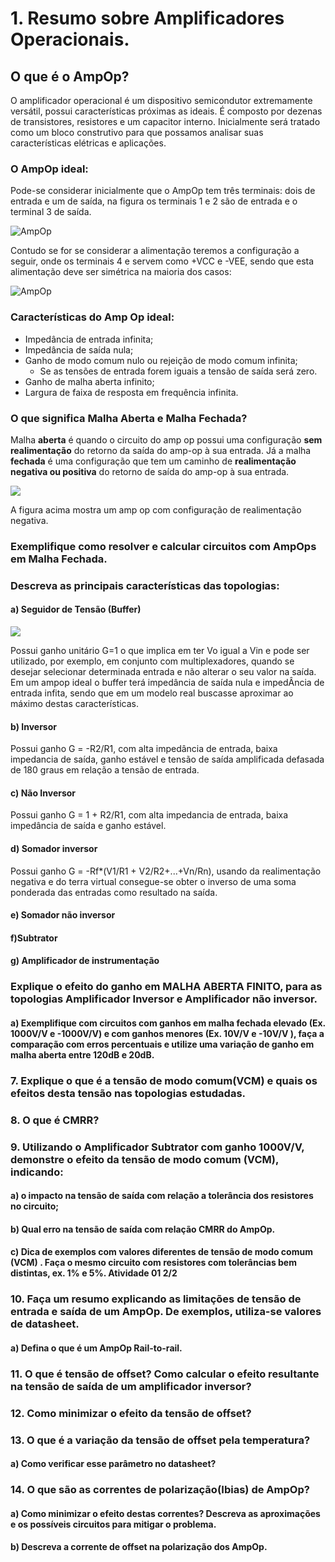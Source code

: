 # 1. Resumo sobre Amplificadores Operacionais.

## O que é o AmpOp?
O amplificador operacional é um dispositivo semicondutor extremamente versátil, possui características próximas as ideais.
É composto por dezenas de transistores, resistores e um capacitor interno. 
Inicialmente será tratado como um bloco construtivo para que possamos analisar suas características elétricas e aplicações.

### O AmpOp ideal:
Pode-se considerar inicialmente que o AmpOp tem três terminais: dois de entrada e um de saída, na figura os terminais 1 e 2 são de entrada e o terminal 3 de saída.

![AmpOp](https://github.com/LFRB-IFSC/ELN22104_2020_2/blob/prof-lohmann-Alunos_01/Alunos/Larah/Midias/amp.op.ideal.simbolo.JPG)

Contudo se for se considerar a alimentação teremos a configuração a seguir, onde os terminais 4 e servem como +VCC e -VEE, 
sendo que esta alimentação deve ser simétrica na maioria dos casos:

![AmpOp](https://github.com/LFRB-IFSC/ELN22104_2020_2/blob/prof-lohmann-Alunos_01/Alunos/Larah/Midias/amp.op.ideal.alimentacao.JPG)

### Características do Amp Op ideal:
* Impedância de entrada infinita;
* Impedância de saída nula;
* Ganho de modo comum nulo ou rejeição de modo comum infinita;
  * Se as tensões de entrada forem iguais a tensão de saída será zero.
* Ganho de malha aberta infinito;
* Largura de faixa de resposta em frequência infinita.


### O que significa Malha Aberta e Malha Fechada?
Malha **aberta** é quando o circuito do amp op possui uma configuração **sem realimentação** do retorno da saída do amp-op à sua entrada.
Já a malha **fechada** é uma configuração que tem um caminho de **realimentação negativa ou positiva** do retorno de saída do amp-op à sua entrada.

![](https://github.com/LFRB-IFSC/ELN22104_2020_2/blob/prof-lohmann-Alunos_01/Alunos/Larah/Midias/amp.op.ideal.realimentacao.negativa.JPG)

A figura acima mostra um amp op com configuração de realimentação negativa.

### Exemplifique como resolver e calcular circuitos com AmpOps em Malha Fechada.

### Descreva as principais características das topologias:
#### a) Seguidor de Tensão (Buffer)
![](https://github.com/LFRB-IFSC/ELN22104_2020_2/blob/prof-lohmann-Alunos_01/Alunos/Larah/Midias/amp.op.buffer.simbolo.JPG)

Possui ganho unitário G=1 o que implica em ter Vo igual a Vin e pode ser utilizado, por exemplo, em conjunto com multiplexadores, quando se desejar selecionar determinada entrada e não alterar o seu valor na saída. Em um ampop ideal o buffer terá impedância de saída nula e impedÂncia de entrada infita, sendo que em um modelo real buscasse aproximar ao máximo destas características.

#### b) Inversor

Possui ganho G = -R2/R1, com alta impedância de entrada, baixa impedancia de saída, ganho estável e tensão de saída amplificada defasada de 180 graus em relação a tensão de entrada.

#### c) Não Inversor

Possui ganho G = 1 + R2/R1, com alta impedancia de entrada, baixa impedância de saída e ganho estável.

#### d) Somador inversor
Possui ganho G = -Rf*(V1/R1 + V2/R2+...+Vn/Rn), usando da realimentação negativa e do terra virtual consegue-se obter o inverso de uma soma ponderada das entradas como resultado na saída.

#### e) Somador não inversor


#### f)Subtrator

#### g) Amplificador de instrumentação

### Explique o efeito do ganho em MALHA ABERTA FINITO, para as topologias Amplificador Inversor e Amplificador não inversor.

#### a) Exemplifique com circuitos com ganhos em malha fechada elevado (Ex. 1000V/V e -1000V/V) e com ganhos menores (Ex. 10V/V e -10V/V ), faça a comparação com erros percentuais e utilize uma variação de ganho em malha aberta entre 120dB e 20dB.

### 7. Explique o que é a tensão de modo comum(VCM) e quais os efeitos desta tensão nas topologias estudadas.

### 8. O que é CMRR?

### 9. Utilizando o Amplificador Subtrator com ganho 1000V/V, demonstre o efeito da tensão de modo comum (VCM), indicando:

#### a) o impacto na tensão de saída com relação a tolerância dos resistores no circuito;

#### b) Qual erro na tensão de saída com relação CMRR do AmpOp.

#### c) Dica de exemplos com valores diferentes de tensão de modo comum (VCM) . Faça o mesmo circuito com resistores com tolerâncias bem distintas, ex. 1% e 5%. Atividade 01 2/2

### 10. Faça um resumo explicando as limitações de tensão de entrada e saída de um AmpOp. De exemplos, utiliza-se valores de datasheet.

#### a) Defina o que é um AmpOp Rail-to-rail.

### 11. O que é tensão de offset? Como calcular o efeito resultante na tensão de saída de um amplificador inversor?

### 12. Como minimizar o efeito da tensão de offset?

### 13. O que é a variação da tensão de offset pela temperatura?

#### a) Como verificar esse parâmetro no datasheet?

### 14. O que são as correntes de polarização(Ibias) de AmpOp?

#### a) Como minimizar o efeito destas correntes? Descreva as aproximações e os possíveis circuitos para mitigar o problema.

#### b) Descreva a corrente de offset na polarização dos AmpOp.



